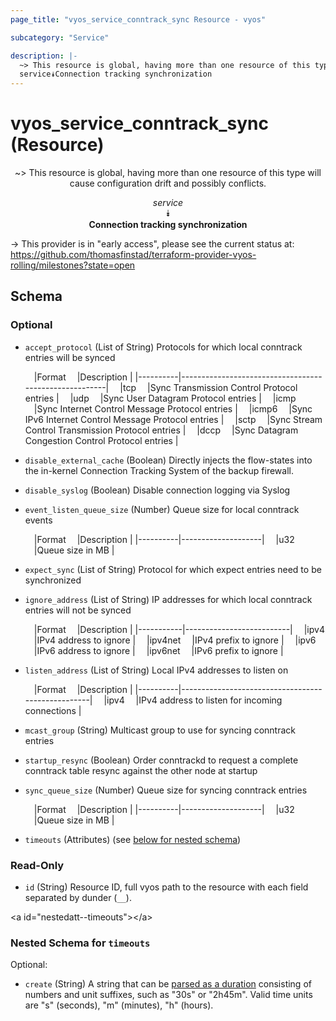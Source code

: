 ```yaml
---
page_title: "vyos_service_conntrack_sync Resource - vyos"

subcategory: "Service"

description: |- 
  ~> This resource is global, having more than one resource of this type will cause configuration drift and possibly conflicts.
  service⯯Connection tracking synchronization
---
```


# vyos_service_conntrack_sync (Resource)
<center>

~> This resource is global, having more than one resource of this type will cause configuration drift and possibly conflicts.

*service*  
⯯  
**Connection tracking synchronization**


</center>

-> This provider is in "early access", please see the current status at: https://github.com/thomasfinstad/terraform-provider-vyos-rolling/milestones?state=open

## Schema

### Optional

- `accept_protocol` (List of String) Protocols for which local conntrack entries will be synced

    &emsp;|Format  &emsp;|Description                                          |
    |----------|-------------------------------------------------------|
    &emsp;|tcp     &emsp;|Sync Transmission Control Protocol entries           |
    &emsp;|udp     &emsp;|Sync User Datagram Protocol entries                  |
    &emsp;|icmp    &emsp;|Sync Internet Control Message Protocol entries       |
    &emsp;|icmp6   &emsp;|Sync IPv6 Internet Control Message Protocol entries  |
    &emsp;|sctp    &emsp;|Sync Stream Control Transmission Protocol entries    |
    &emsp;|dccp    &emsp;|Sync Datagram Congestion Control Protocol entries    |
- `disable_external_cache` (Boolean) Directly injects the flow-states into the in-kernel Connection Tracking System of the backup firewall.
- `disable_syslog` (Boolean) Disable connection logging via Syslog
- `event_listen_queue_size` (Number) Queue size for local conntrack events

    &emsp;|Format  &emsp;|Description       |
    |----------|--------------------|
    &emsp;|u32     &emsp;|Queue size in MB  |
- `expect_sync` (List of String) Protocol for which expect entries need to be synchronized
- `ignore_address` (List of String) IP addresses for which local conntrack entries will not be synced

    &emsp;|Format   &emsp;|Description             |
    |-----------|--------------------------|
    &emsp;|ipv4     &emsp;|IPv4 address to ignore  |
    &emsp;|ipv4net  &emsp;|IPv4 prefix to ignore   |
    &emsp;|ipv6     &emsp;|IPv6 address to ignore  |
    &emsp;|ipv6net  &emsp;|IPv6 prefix to ignore   |
- `listen_address` (List of String) Local IPv4 addresses to listen on

    &emsp;|Format  &emsp;|Description                                      |
    |----------|---------------------------------------------------|
    &emsp;|ipv4    &emsp;|IPv4 address to listen for incoming connections  |
- `mcast_group` (String) Multicast group to use for syncing conntrack entries
- `startup_resync` (Boolean) Order conntrackd to request a complete conntrack table resync against the other node at startup
- `sync_queue_size` (Number) Queue size for syncing conntrack entries

    &emsp;|Format  &emsp;|Description       |
    |----------|--------------------|
    &emsp;|u32     &emsp;|Queue size in MB  |
- `timeouts` (Attributes) (see [below for nested schema](#nestedatt--timeouts))

### Read-Only

- `id` (String) Resource ID, full vyos path to the resource with each field separated by dunder (`__`).

&lt;a id=&#34;nestedatt--timeouts&#34;&gt;&lt;/a&gt;
### Nested Schema for `timeouts`

Optional:

- `create` (String) A string that can be [parsed as a duration](https://pkg.go.dev/time#ParseDuration) consisting of numbers and unit suffixes, such as &#34;30s&#34; or &#34;2h45m&#34;. Valid time units are &#34;s&#34; (seconds), &#34;m&#34; (minutes), &#34;h&#34; (hours).  
